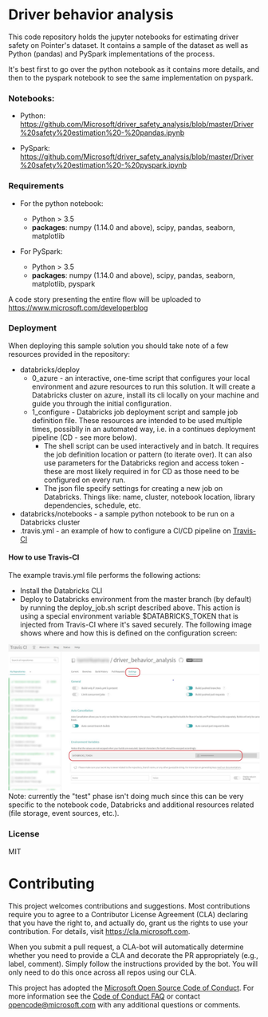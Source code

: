 # Driver behavior analysis
This code repository holds the jupyter notebooks for estimating driver safety on Pointer's dataset. 
It contains a sample of the dataset as well as Python (pandas) and PySpark implementations of the process.

It's best first to go over the python notebook as it contains more details, and then to the pyspark notebook to see the same implementation on pyspark.

### Notebooks:
- Python: https://github.com/Microsoft/driver_safety_analysis/blob/master/Driver%20safety%20estimation%20-%20pandas.ipynb

- PySpark: https://github.com/Microsoft/driver_safety_analysis/blob/master/Driver%20safety%20estimation%20-%20pyspark.ipynb

### Requirements
- For the python notebook:
  - Python > 3.5
  - **packages**: numpy (1.14.0 and above), scipy, pandas, seaborn, matplotlib

- For PySpark:
  - Python > 3.5
  - **packages**: numpy (1.14.0 and above), scipy, pandas, seaborn, matplotlib, pyspark

A code story presenting the entire flow will be uploaded to https://www.microsoft.com/developerblog

### Deployment
When deploying this sample solution you should take note of a few resources provided in the repository:

- databricks/deploy
  - 0_azure - an interactive, one-time script that configures your local environment and azure resources to run this solution. It will create a Databricks cluster on azure, install its cli locally on your machine and guide you through the initial configuration.
  - 1_configure - Databricks job deployment script and sample job definition file. These resources are intended to be used multiple times, possiblly in an automated way, i.e. in a continues deployment pipeline (CD - see more below).
    - The shell script can be used interactively and in batch. 
    It requires the job definition location or pattern (to iterate over). It can also use parameters for the Databricks region and access token - these are most likely required in for CD as those need to be configured on every run.
    - The json file specify settings for creating a new job on Databricks. Things like: name, cluster, notebook location, library dependencies, schedule, etc.
- databricks/notebooks - a sample python notebook to be run on a Databricks cluster
- .travis.yml - an example of how to configure a CI/CD pipeline on [Travis-CI](https://www.travis-ci.org)

#### How to use Travis-CI
The example travis.yml file performs the following actions:
- Install the Databricks CLI
- Deploy to Databricks environment from the master branch (by default) by running the deploy_job.sh script described above.
This action is using a special environment variable $DATABRICKS_TOKEN that is injected from Travis-CI where it's saved securely. 
The following image shows where and how this is defined on the configuration screen:
<img src="assets/travis-env-vars.jpg" alt="Travis Environment Variables" width="600px"/>
Note: currently the "test" phase isn't doing much since this can be very specific to the notebook code, Databricks and additional resources related (file storage, event sources, etc.). 


### License
MIT


# Contributing

This project welcomes contributions and suggestions.  Most contributions require you to agree to a
Contributor License Agreement (CLA) declaring that you have the right to, and actually do, grant us
the rights to use your contribution. For details, visit https://cla.microsoft.com.

When you submit a pull request, a CLA-bot will automatically determine whether you need to provide
a CLA and decorate the PR appropriately (e.g., label, comment). Simply follow the instructions
provided by the bot. You will only need to do this once across all repos using our CLA.

This project has adopted the [Microsoft Open Source Code of Conduct](https://opensource.microsoft.com/codeofconduct/).
For more information see the [Code of Conduct FAQ](https://opensource.microsoft.com/codeofconduct/faq/) or
contact [opencode@microsoft.com](mailto:opencode@microsoft.com) with any additional questions or comments.
